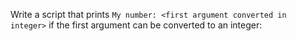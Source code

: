 Write a script that prints ```My number: <first argument converted in integer>``` if the first argument can be converted to an integer:
